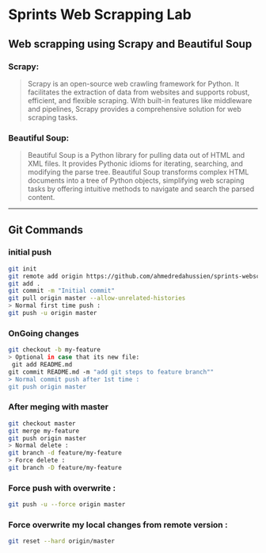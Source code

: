 # Sprints Web Scrapping Lab
## Web scrapping using Scrapy and Beautiful Soup
### Scrapy:
> Scrapy is an open-source web crawling framework for Python. It facilitates the extraction of data from websites and supports robust, efficient, and flexible scraping. With built-in features like middleware and pipelines, Scrapy provides a comprehensive solution for web scraping tasks.

### Beautiful Soup:
> Beautiful Soup is a Python library for pulling data out of HTML and XML files. It provides Pythonic idioms for iterating, searching, and modifying the parse tree. Beautiful Soup transforms complex HTML documents into a tree of Python objects, simplifying web scraping tasks by offering intuitive methods to navigate and search the parsed content.

---

## Git Commands
### initial push
```bash
git init
git remote add origin https://github.com/ahmedredahussien/sprints-webscrapping.git
git add .
git commit -m "Initial commit"
git pull origin master --allow-unrelated-histories
> Normal first time push : 
git push -u origin master
```

### OnGoing changes
```bash
git checkout -b my-feature
> Optional in case that its new file:
 git add README.md
git commit README.md -m "add git steps to feature branch"" 
> Normal commit push after 1st time :  
git push origin master
```
### After meging with master
```bash
git checkout master
git merge my-feature
git push origin master
> Normal delete :
git branch -d feature/my-feature
> Force delete :
git branch -D feature/my-feature

```

### Force push with overwrite  : 
```bash
git push -u --force origin master
```

### Force overwrite my local changes from remote version : 
```bash
git reset --hard origin/master

